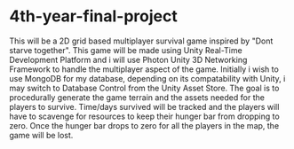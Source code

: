 # 4th-year-final-project
This will be a 2D grid based multiplayer survival game inspired by "Dont starve together".
This game will be made using Unity Real-Time Development Platform and i will use Photon Unity 3D Networking Framework to handle the multiplayer aspect of the game. Initially i wish to use MongoDB for my database, depending on its compatability with Unity, i may switch to Database Control from the Unity Asset Store.
The goal is to procedurally generate the game terrain and the assets needed for the players to survive. Time/days survived will be tracked and the players will have to scavenge for resources to keep their hunger bar from dropping to zero. Once the hunger bar drops to zero for all the players in the map, the game will be lost.
